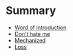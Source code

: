 # Summary

* [Word of introduction](README.md)
* [Don't hate me](dont-hate-me.md)
* [Mechanized](mechanized.md)
* [Loss](loss.md)
